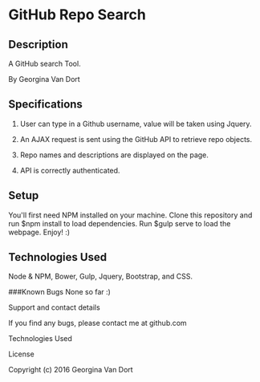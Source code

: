# GitHub Repo Search

## Description

A GitHub search Tool.

By Georgina Van Dort

<!-- Check it out here:
http://georginavandort.github.io/ -->


## Specifications

1. User can type in a Github username, value will be taken using Jquery.

2. An AJAX request is sent using the GitHub API to retrieve repo objects.

3. Repo names and descriptions are displayed on the page.

4. API is correctly authenticated.



## Setup

You'll first need NPM installed on your machine.
Clone this repository and run $npm install to load dependencies.
Run $gulp serve to load the webpage.
Enjoy! :)


## Technologies Used

Node & NPM, Bower, Gulp, Jquery, Bootstrap, and CSS.

###Known Bugs
None so far :)

Support and contact details

If you find any bugs, please contact me at github.com

Technologies Used

License

Copyright (c) 2016 Georgina Van Dort
